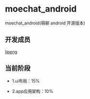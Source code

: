 # moechat_android
moechat_android(萌聊 android 开源版本)

## 开发成员
[lipeng](https://github.com/timeloveboy)

## 当前阶段
+ 1.ui布局：15%

+ 2.app应用架构：10%
